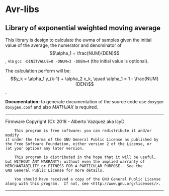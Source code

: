 # Avr-libs
## Library of exponential weighted moving average

This library is design to calculate the ewma of samples given the initial value of the average, the numerator and denominator of $$\alpha_1 = \frac{NUM}{DEN}$$, via `gcc -DINITVALUE=0 -DNUM=3 -DDEN=4` (the initial value is optional).

The calculation perform will be: $$y_k = \alpha_1 y_{k-1} + \alpha_2 x_k, \quad \alpha_1 = 1 - \frac{NUM}{DEN}$$.

__Documentation:__ to generate documentation of the source code use `doxygen doxygen.conf` and also *MATHJAX* is required.

****************************************************************************
Firmware Copyright (C):
    2018 - Alberto Vazquez aka IcyD

        This program is free software: you can redistribute it and/or modify
    it under the terms of the GNU General Public License as published by
    the Free Software Foundation, either version 2 of the License, or
    (at your option) any later version.

        This program is distributed in the hope that it will be useful,
    but WITHOUT ANY WARRANTY; without even the implied warranty of
    MERCHANTABILITY or FITNESS FOR A PARTICULAR PURPOSE.  See the
    GNU General Public License for more details.

        You should have received a copy of the GNU General Public License
    along with this program.  If not, see <http://www.gnu.org/licenses/>.

****************************************************************************
